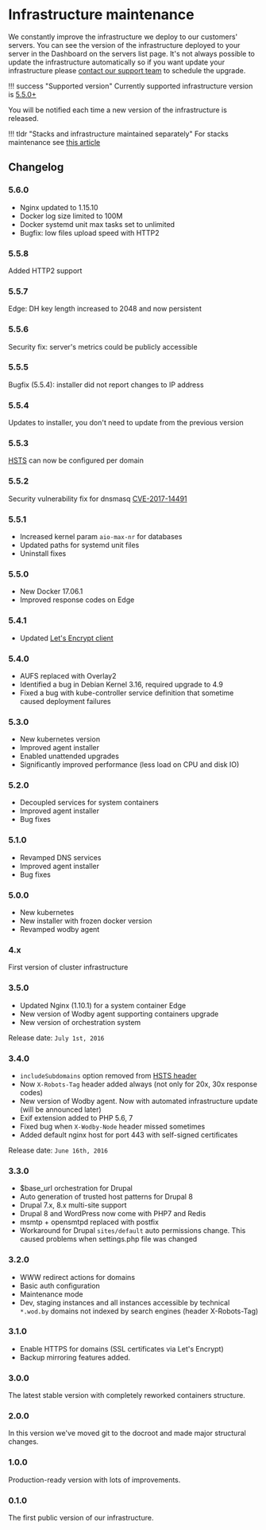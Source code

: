# Infrastructure maintenance

We constantly improve the infrastructure we deploy to our customers' servers. You can see the version of the infrastructure deployed to your server in the Dashboard on the servers list page. It's not always possible to update the infrastructure automatically so if you want update your infrastructure please [contact our support team](../support.md) to schedule the upgrade. 

!!! success "Supported version"
    Currently supported infrastructure version is [5.5.0+](#550)

You will be notified each time a new version of the infrastructure is released.

!!! tldr "Stacks and infrastructure maintained separately"
    For stacks maintenance see [this article](../stacks/maintenance.md) 

## Changelog

### 5.6.0

- Nginx updated to 1.15.10
- Docker log size limited to 100M
- Docker systemd unit max tasks set to unlimited
- Bugfix: low files upload speed with HTTP2   

### 5.5.8

Added HTTP2 support

### 5.5.7

Edge: DH key length increased to 2048 and now persistent

### 5.5.6

Security fix: server's metrics could be publicly accessible

### 5.5.5

Bugfix (5.5.4): installer did not report changes to IP address

### 5.5.4

Updates to installer, you don't need to update from the previous version

### 5.5.3

[HSTS](hsts.md) can now be configured per domain

### 5.5.2

Security vulnerability fix for dnsmasq [CVE-2017-14491](https://security.googleblog.com/2017/10/behind-masq-yet-more-dns-and-dhcp.html)

### 5.5.1

* Increased kernel param `aio-max-nr` for databases
* Updated paths for systemd unit files
* Uninstall fixes

### 5.5.0

* New Docker 17.06.1
* Improved response codes on Edge

### 5.4.1

* Updated [Let's Encrypt client](../apps/domains.md)

### 5.4.0

* AUFS replaced with Overlay2
* Identified a bug in Debian Kernel 3.16, required upgrade to 4.9
* Fixed a bug with kube-controller service definition that sometime caused deployment failures

### 5.3.0

* New kubernetes version
* Improved agent installer
* Enabled unattended upgrades 
* Significantly improved performance (less load on CPU and disk IO)

### 5.2.0

* Decoupled services for system containers
* Improved agent installer
* Bug fixes

### 5.1.0

* Revamped DNS services
* Improved agent installer
* Bug fixes

### 5.0.0

* New kubernetes
* New installer with frozen docker version
* Revamped wodby agent

### 4.x

First version of cluster infrastructure

### 3.5.0

* Updated Nginx (1.10.1) for a system container Edge  
* New version of Wodby agent supporting containers upgrade
* New version of orchestration system

Release date: `July 1st, 2016`

### 3.4.0

* `includeSubdomains` option removed from [HSTS header](hsts.md)
* Now `X-Robots-Tag` header added always (not only for 20x, 30x response codes)
* New version of Wodby agent. Now with automated infrastructure update (will be announced later)
* Exif extension added to PHP 5.6, 7
* Fixed bug when `X-Wodby-Node` header missed sometimes
* Added default nginx host for port 443 with self-signed certificates 

Release date: `June 16th, 2016`

### 3.3.0

* $base_url orchestration for Drupal
* Auto generation of trusted host patterns for Drupal 8
* Drupal 7.x, 8.x multi-site support
* Drupal 8 and WordPress now come with PHP7 and Redis
* msmtp + opensmtpd replaced with postfix
* Workaround for Drupal `sites/default` auto permissions change. This caused problems when settings.php file was changed

### 3.2.0

* WWW redirect actions for domains
* Basic auth configuration
* Maintenance mode
* Dev, staging instances and all instances accessible by technical `*.wod.by` domains not indexed by search engines (header X-Robots-Tag)  

### 3.1.0

* Enable HTTPS for domains (SSL certificates via Let's Encrypt) 
* Backup mirroring features added.

### 3.0.0

The latest stable version with completely reworked containers structure.

### 2.0.0

In this version we've moved git to the docroot and made major structural changes.

### 1.0.0

Production-ready version with lots of improvements.

### 0.1.0

The first public version of our infrastructure.
